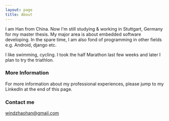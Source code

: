 ```yaml
---
layout: page
title: About
---
```


I am Han from China. Now I'm still studying & working in Stuttgart, Germany for my master thesis. My major area is about embedded software developing. In the spare time, I am also fond of programming in other fields e.g. Android, django etc.

I like swimming, cycling. I took the half Marathon last few weeks and later I plan to try the triathlon.

### More Information

For more information about my professional experiences, please jump to my LinkedIn at the end of this page.

### Contact me

[windzhaohan@gmail.com](mailto:windzhaohan@gmail.com)
